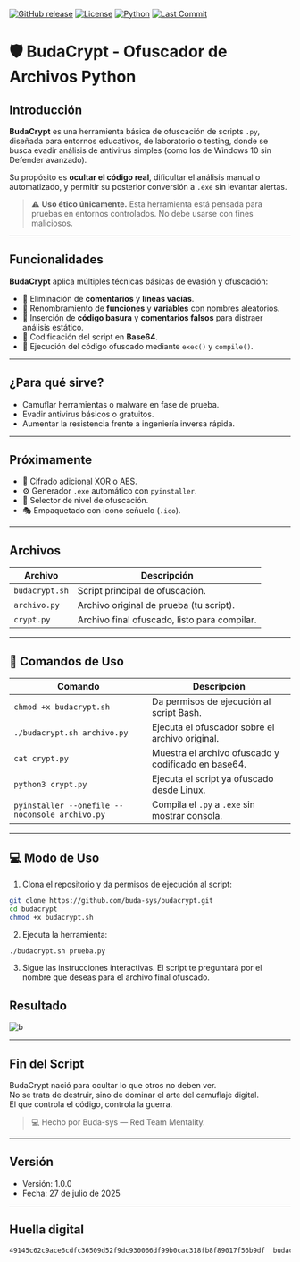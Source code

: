 [![GitHub release](https://img.shields.io/github/release/buda-sys/budacrypt.svg?style=flat-square)](https://github.com/buda-sys/budacrypt/releases)
[![License](https://img.shields.io/github/license/buda-sys/budacrypt.svg?style=flat-square)](https://github.com/tuusuario/budacrypt/blob/main/LICENSE)
[![Python](https://img.shields.io/badge/python-3.6%2B-blue.svg?style=flat-square)](https://www.python.org/)
[![Last Commit](https://img.shields.io/github/last-commit/buda-sys/budacrypt.svg?style=flat-square)](https://github.com/buda-sys/budacrypt/commits/main)



# 🛡️ BudaCrypt - Ofuscador de Archivos Python

##  Introducción

**BudaCrypt** es una herramienta básica de ofuscación de scripts `.py`, diseñada para entornos educativos, de laboratorio o testing, donde se busca evadir análisis de antivirus simples (como los de Windows 10 sin Defender avanzado).

Su propósito es **ocultar el código real**, dificultar el análisis manual o automatizado, y permitir su posterior conversión a `.exe` sin levantar alertas.

> ⚠️ **Uso ético únicamente.** Esta herramienta está pensada para pruebas en entornos controlados. No debe usarse con fines maliciosos.

---

##  Funcionalidades

**BudaCrypt** aplica múltiples técnicas básicas de evasión y ofuscación:

- 🔹 Eliminación de **comentarios** y **líneas vacías**.
- 🔹 Renombramiento de **funciones** y **variables** con nombres aleatorios.
- 🔹 Inserción de **código basura** y **comentarios falsos** para distraer análisis estático.
- 🔹 Codificación del script en **Base64**.
- 🔹 Ejecución del código ofuscado mediante `exec()` y `compile()`.

---

##  ¿Para qué sirve?

- Camuflar herramientas o malware en fase de prueba.
- Evadir antivirus básicos o gratuitos.
- Aumentar la resistencia frente a ingeniería inversa rápida.

---

##  Próximamente

- 🔐 Cifrado adicional XOR o AES.
- ⚙️ Generador `.exe` automático con `pyinstaller`.
- 📶 Selector de nivel de ofuscación.
- 🎭 Empaquetado con icono señuelo (`.ico`).

---

##  Archivos

| Archivo              | Descripción                                      |
|----------------------|--------------------------------------------------|
| `budacrypt.sh`       | Script principal de ofuscación.                  |
| `archivo.py`         | Archivo original de prueba (tu script).          |
| `crypt.py`           | Archivo final ofuscado, listo para compilar.     |

---

## 🧾 Comandos de Uso

| Comando                                         | Descripción                                                |
|------------------------------------------------|------------------------------------------------------------|
| `chmod +x budacrypt.sh`                        | Da permisos de ejecución al script Bash.                  |
| `./budacrypt.sh archivo.py`                    | Ejecuta el ofuscador sobre el archivo original.           |
| `cat crypt.py`                                 | Muestra el archivo ofuscado y codificado en base64.       |
| `python3 crypt.py`                             | Ejecuta el script ya ofuscado desde Linux.                |
| `pyinstaller --onefile --noconsole archivo.py` | Compila el `.py` a `.exe` sin mostrar consola.            |

---

## 💻 Modo de Uso

1. Clona el repositorio y da permisos de ejecución al script:

```bash
git clone https://github.com/buda-sys/budacrypt.git
cd budacrypt
chmod +x budacrypt.sh
```

2. Ejecuta la herramienta:

```bash
./budacrypt.sh prueba.py
```

 3. Sigue las instrucciones interactivas. El script te preguntará por el nombre que deseas para el archivo final ofuscado.
 
 
 ## Resultado
 
 ![b](https://hackmd.io/_uploads/HyS8O77Dle.png)

 
---

##  Fin del Script

BudaCrypt nació para ocultar lo que otros no deben ver.  
No se trata de destruir, sino de dominar el arte del camuflaje digital.  
El que controla el código, controla la guerra.

> 💻 Hecho por Buda-sys — Red Team Mentality.

---

##  Versión

- Versión: 1.0.0  
- Fecha: 27 de julio de 2025  

---

##  Huella digital

```bash
49145c62c9ace6cdfc36509d52f9dc930066df99b0cac318fb8f89017f56b9df  budacrypt.sh
```
